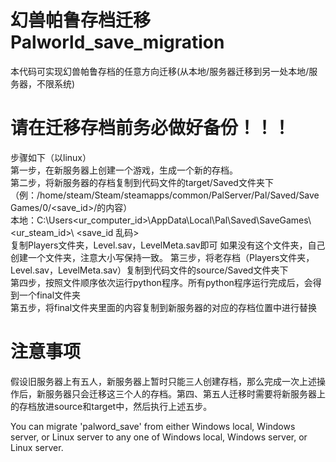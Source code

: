 # 幻兽帕鲁存档迁移 Palworld_save_migration
本代码可实现幻兽帕鲁存档的任意方向迁移(从本地/服务器迁移到另一处本地/服务器，不限系统)
# 请在迁移存档前务必做好备份！！！
步骤如下（以linux）  
第一步，在新服务器上创建一个游戏，生成一个新的存档。  
第二步，将新服务器的存档复制到代码文件的target/Saved文件夹下  （例：/home/steam/Steam/steamapps/common/PalServer/Pal/Saved/SaveGames/0/<save_id>/的内容）  
本地：C:\Users\<ur_computer_id>\AppData\Local\Pal\Saved\SaveGames\ <ur_steam_id>\ <save_id 乱码>  
复制Players文件夹，Level.sav，LevelMeta.sav即可
如果没有这个文件夹，自己创建一个文件夹，注意大小写保持一致。
第三步，将老存档（Players文件夹，Level.sav，LevelMeta.sav）复制到代码文件的source/Saved文件夹下  
第四步，按照文件顺序依次运行python程序。所有python程序运行完成后，会得到一个final文件夹  
第五步，将final文件夹里面的内容复制到新服务器的对应的存档位置中进行替换  
# 注意事项
假设旧服务器上有五人，新服务器上暂时只能三人创建存档，那么完成一次上述操作后，新服务器只会迁移这三个人的存档。第四、第五人迁移时需要将新服务器上的存档放进source和target中，然后执行上述五步。






You can migrate 'palword_save' from either Windows local, Windows server, or Linux server to any one of Windows local, Windows server, or Linux server.
